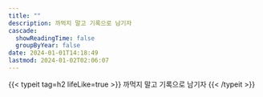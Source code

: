 ```yaml
---
title: ""
description: 까먹지 말고 기록으로 남기자
cascade:
  showReadingTime: false
  groupByYear: false
date: 2024-01-01T14:18:49
lastmod: 2024-01-02T02:06:07
---
```


{{< typeit tag=h2 lifeLike=true >}}
까먹지 말고 기록으로 남기자
{{< /typeit >}}
